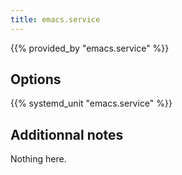 ```yaml
---
title: emacs.service
---
```


{{% provided_by "emacs.service" %}}

## Options

{{% systemd_unit "emacs.service" %}}

## Additionnal notes

Nothing here.